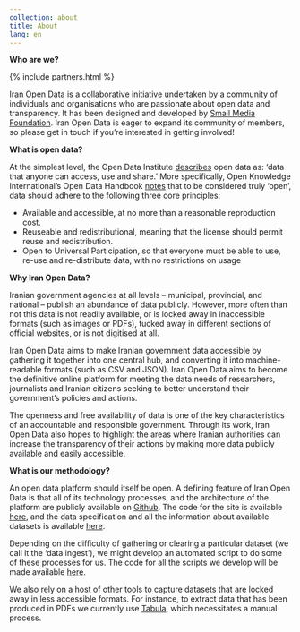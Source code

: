 ```yaml
---
collection: about
title: About
lang: en
---
```



**Who are we?**

{% include partners.html %}

Iran Open Data is a collaborative initiative undertaken by a community of individuals and organisations who are passionate about open data and transparency. It has been designed and developed by [Small Media Foundation](https://smallmedia.org.uk/). Iran Open Data is eager to expand its community of members, so please get in touch if you’re interested in getting involved!
<br style='clear: both' />

**What is open data?**

At the simplest level, the Open Data Institute [describes](https://theodi.org/guides/what-open-data) open data as: ‘data that anyone can access, use and share.’ More specifically, Open Knowledge International’s Open Data Handbook [notes](http://opendatahandbook.org/guide/en/what-is-open-data/) that to be considered truly ‘open’, data should adhere to the following three core principles:

- Available and accessible, at no more than a reasonable reproduction cost.
- Reuseable and redistributional, meaning that the license should permit reuse and redistribution.
- Open to Universal Participation, so that everyone must be able to use, re-use and re-distribute data, with no restrictions on usage


**Why Iran Open Data?**

Iranian government agencies at all levels – municipal, provincial, and national – publish an abundance of data publicly. However, more often than not this data is not readily available, or is locked away in inaccessible formats (such as images or PDFs), tucked away in different sections of official websites, or is not digitised at all.

Iran Open Data aims to make Iranian government data accessible by gathering it together into one central hub, and converting it into machine-readable formats (such as CSV and JSON). Iran Open Data aims to become the definitive online platform for meeting the data needs of researchers, journalists and Iranian citizens seeking to better understand their government’s policies and actions.

The openness and free availability of data is one of the key characteristics of an accountable and responsible government. Through its work, Iran Open Data also hopes to highlight the areas where Iranian authorities can increase the transparency of their actions by making more data publicly available and easily accessible.


**What is our methodology?**

An open data platform should itself be open. A defining feature of Iran Open Data is that all of its technology processes, and the architecture of the platform are publicly available on [Github](https://github.com/iranopendata). The code for the site is available [here](https://github.com/iranopendata/iranopendata.github.io), and the data specification and all the information about available datasets is available [here](https://github.com/iranopendata/catalog).

Depending on the difficulty of gathering or clearing a particular dataset (we call it the ‘data ingest’), we might develop an automated script to do some of these processes for us. The code for all the scripts we develop will be made available [here](https://github.com/iranopendata/ingest).

We also rely on a host of other tools to capture datasets that are locked away in less accessible formats. For instance, to extract data that has been produced in PDFs we currently use [Tabula](http://tabula.technology/), which necessitates a manual process. 
